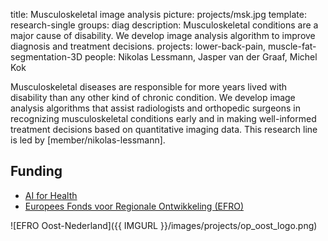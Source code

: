title: Musculoskeletal image analysis
picture: projects/msk.jpg
template: research-single
groups: diag
description: Musculoskeletal conditions are a major cause of disability. We develop image analysis algorithm to improve diagnosis and treatment decisions.
projects: lower-back-pain, muscle-fat-segmentation-3D
people: Nikolas Lessmann, Jasper van der Graaf, Michel Kok

Musculoskeletal diseases are responsible for more years lived with disability than any other kind of chronic condition. We develop image analysis algorithms that assist radiologists and orthopedic surgeons in recognizing musculoskeletal conditions early and in making well-informed treatment decisions based on quantitative imaging data. This research line is led by [member/nikolas-lessmann].

## Funding
* [AI for Health](https://www.ai-for-health.nl/)
* [Europees Fonds voor Regionale Ontwikkeling (EFRO)](http://www.op-oost.eu/)

![EFRO Oost-Nederland]({{ IMGURL }}/images/projects/op_oost_logo.png)
